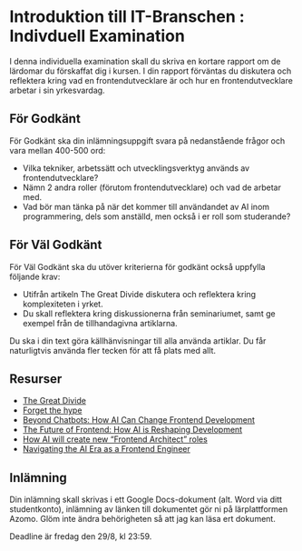 # Introduktion till IT-Branschen : Indivduell Examination

I denna individuella examination skall du skriva en kortare rapport om de lärdomar du förskaffat dig i kursen. I din rapport förväntas du diskutera och reflektera kring vad en frontendutvecklare är och hur en frontendutvecklare arbetar i sin yrkesvardag.  

## För Godkänt

För Godkänt ska din inlämningsuppgift svara på nedanstående frågor och vara mellan 400-500 ord:
 * Vilka tekniker, arbetssätt och utvecklingsverktyg används av frontendutvecklare?
 * Nämn 2 andra roller (förutom frontendutvecklare) och vad de arbetar med. 
 * Vad bör man tänka på när det kommer till användandet av AI inom programmering, dels som anställd, men också i er roll som studerande?

## För Väl Godkänt

För Väl Godkänt ska du utöver kriterierna för godkänt också uppfylla följande krav:
 * Utifrån artikeln The Great Divide diskutera och reflektera kring komplexiteten i yrket. 
 * Du skall reflektera kring diskussionerna från seminariumet, samt ge exempel från de tillhandagivna artiklarna.
 
Du ska i din text göra källhänvisningar till alla använda artiklar. Du får naturligtvis använda fler tecken för att få plats med allt.

## Resurser

* [The Great Divide](https://css-tricks.com/the-great-divide/)
* [Forget the hype](https://medium.com/mop-developers/forget-the-hype-ai-isnt-taking-your-coding-job-9047f2d16171)
* [Beyond Chatbots: How AI Can Change Frontend Development](https://thenewstack.io/beyond-chatbots-how-ai-can-change-frontend-development/)
* [The Future of Frontend: How AI is Reshaping Development](https://medium.com/@bhaveshchoudhary193/the-future-of-frontend-how-ai-is-reshaping-development-d0af68200afc)
* [How AI will create new “Frontend Architect” roles](https://dev.to/gruszdev/the-rise-of-the-frontend-architect-how-ai-is-merging-design-and-development-3pml)
* [Navigating the AI Era as a Frontend Engineer](https://medium.com/@dudhatrayashraj/navigating-the-ai-era-as-a-frontend-engineer-86e293295360)

## Inlämning

Din inlämning skall skrivas i ett Google Docs-dokument (alt. Word via ditt studentkonto), inlämning av länken till dokumentet gör ni på lärplattformen Azomo. Glöm inte ändra behörigheten så att jag kan läsa ert dokument. 

Deadline är fredag den 29/8, kl 23:59.
